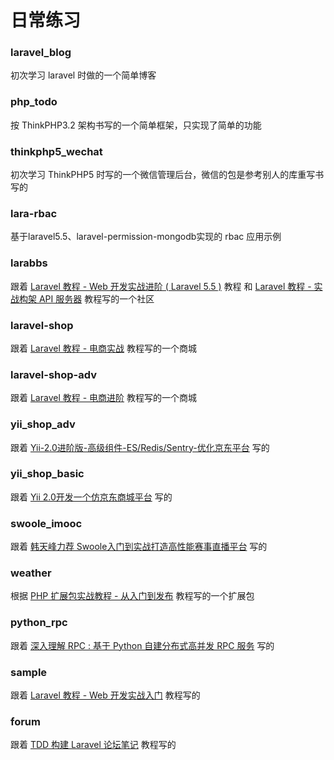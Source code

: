 # 日常练习

### laravel_blog

初次学习 laravel 时做的一个简单博客

### php_todo

按 ThinkPHP3.2 架构书写的一个简单框架，只实现了简单的功能

### thinkphp5_wechat

初次学习 ThinkPHP5 时写的一个微信管理后台，微信的包是参考别人的库重写书写的

### lara-rbac

基于laravel5.5、laravel-permission-mongodb实现的 rbac 应用示例

### larabbs

跟着 [Laravel 教程 - Web 开发实战进阶 ( Laravel 5.5 )](https://laravel-china.org/courses/laravel-intermediate-training-5.5) 教程 和 [Laravel 教程 - 实战构架 API 服务器](https://laravel-china.org/courses/laravel-advance-training-5.5) 教程写的一个社区

### laravel-shop

跟着 [Laravel 教程 - 电商实战](https://laravel-china.org/courses/laravel-shop) 教程写的一个商城

### laravel-shop-adv

跟着 [Laravel 教程 - 电商进阶](https://laravel-china.org/courses/ecommerce-advance) 教程写的一个商城

### yii_shop_adv

跟着 [Yii-2.0进阶版-高级组件-ES/Redis/Sentry-优化京东平台](https://coding.imooc.com/class/90.html) 写的

### yii_shop_basic

跟着 [Yii 2.0开发一个仿京东商城平台](https://coding.imooc.com/class/57.html) 写的

### swoole_imooc

跟着 [韩天峰力荐 Swoole入门到实战打造高性能赛事直播平台](https://coding.imooc.com/class/197.html) 写的

### weather

根据 [PHP 扩展包实战教程 - 从入门到发布](https://laravel-china.org/courses/creating-package) 教程写的一个扩展包

### python_rpc

跟着 [深入理解 RPC : 基于 Python 自建分布式高并发 RPC 服务](https://juejin.im/book/5af56a3c518825426642e004) 写的

### sample

跟着 [Laravel 教程 - Web 开发实战入门](https://laravel-china.org/courses/laravel-essential-training-5.5) 教程写的

### forum

跟着 [TDD 构建 Laravel 论坛笔记](https://learnku.com/docs/forum-in-laravel-tdd) 教程写的
